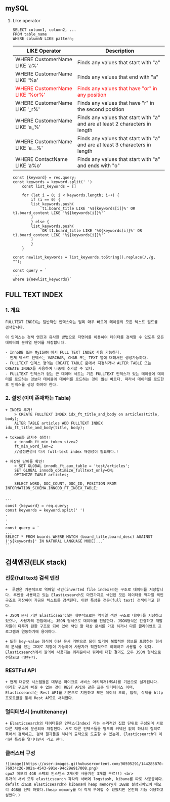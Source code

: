 ## mySQL

1. Like operator

   ```
   SELECT column1, column2, ...
   FROM table_name
   WHERE columnN LIKE pattern;
   ```

   | LIKE Operator                                                 | Description                                                                    |
   | ------------------------------------------------------------- | ------------------------------------------------------------------------------ |
   | WHERE CustomerName LIKE 'a%'                                  | Finds any values that start with "a"                                           |
   | WHERE CustomerName LIKE '%a'                                  | Finds any values that end with "a"                                             |
   | <span style="color:red">WHERE CustomerName LIKE '%or%'</span> | <span style="color:red">Finds any values that have "or" in any position</span> |
   | WHERE CustomerName LIKE '\_r%'                                | Finds any values that have "r" in the second position                          |
   | WHERE CustomerName LIKE 'a\_%'                                | Finds any values that start with "a" and are at least 2 characters in length   |
   | WHERE CustomerName LIKE 'a\_\_%'                              | Finds any values that start with "a" and are at least 3 characters in length   |
   | WHERE ContactName LIKE 'a%o'                                  | Finds any values that start with "a" and ends with "o"                         |

   ```
   const {keyword} = req.query;
   const keywords = keyword.split(' ')
       const list_keywords = []

       for (let i = 0; i < keywords.length; i++) {
           if (i == 0) {
           list_keywords.push(
               `t1.board_title LIKE '%${keywords[i]}%' OR t1.board_content LIKE '%${keywords[i]}%'`
           )
           } else {
           list_keywords.push(
               `OR t1.board_title LIKE '%${keywords[i]}%' OR t1.board_content LIKE '%${keywords[i]}%'`
           )
           }
       }

   const newlist_keywords = list_keywords.toString().replace(/,/g, "");

   const query = `
   ...
   where ${newlist_keywords}`
   ```

## FULL TEXT INDEX

### 1. 개요

    FULLTEXT INDEX는 일반적인 인덱스와는 달리 매우 빠르게 테이블의 모든 텍스트 필드를
    검색합니다.

    이 인덱스는 검색 엔진과 유사한 방법으로 자연어를 이용하여 데이터를 검색할 수 있도록 모든 데이터의 문자열 단어를 저장합니다.

    - InnoDB 또는 MyISAM 에서 FULL TEXT INDEX 사용 가능하다.
    - 전체 텍스트 인덱스는 VARCHAR, CHAR 또는 TEXT 열에 대해서만 생성가능하다.
    - FULLTEXT 인덱스 정의는 CREATE TABLE 문에서 지정하거나 ALTER TABLE 또는 CREATE INDEX를 사용하여 나중에 추가할 수 있다.
    - FULLTEXT 인덱스가 없는 큰 데이터 세트는 기존 FULLTEXT 인덱스가 있는 테이블에 데이터를 로드하는 것보다 테이블에 데이터를 로드하는 것이 훨씬 빠르다. 따라서 데이터를 로드한 후 인덱스를 생성 하여야 한다.

### 2. 설정 (이미 존재하는 Table)

    + INDEX 추가!
        > CREATE FULLTEXT INDEX idx_ft_title_and_body on articles(title, body);
        ALTER TABLE articles ADD FULLTEXT INDEX idx_ft_title_and_body(title, body);

    + token화 글자수 설정!!
        > innodb_ft_min_token_size=2
        ft_min_word_len=2
        //설정변경시 다시 full-text index 재생성이 필요하다.!

    + 저장된 단어들 확인!
        > SET GLOBAL innodb_ft_aux_table = 'test/articles';
        SET GLOBAL innodb_optimize_fulltext_only=ON;
        OPTIMIZE TABLE articles;

        SELECT WORD, DOC_COUNT, DOC_ID, POSITION FROM INFORMATION_SCHEMA.INNODB_FT_INDEX_TABLE;


    ```
    const {keyword} = req.query;
    const keywords = keyword.split(' ')
    .
    .
    .
    const query = `
    ...
    SELECT * FROM boards WHERE MATCH (board_title,board_desc) AGAINST ('${keywords}' IN NATURAL LANGUAGE MODE)...`
    ```

## 검색엔진(ELK stack)

### 전문(full text) 검색 엔진

    +  루씬은 기본적으로 역파일 색인(inverted file index)라는 구조로 데이터를 저장합니다. 루씬을 사용하고 있는 Elasticsearch도 마찬가지로 색인된 모든 데이터를 역파일 색인 구조로 저장하여 가공된 텍스트를 검색한다. 이런 특성을 전문(full text) 검색이라고 한다.

    + JSON 문서 기반 Elasticsearch는 내부적으로는 역파일 색인 구조로 데이터를 저장하고 있으나, 사용자의 관점에서는 JSON 형식으로 데이터를 전달한다. JSON형식은 간결하고 개발자들이 다루기 편한 구조로 되어 있어 색인 할 대상 문서를 가공 하거나 다른 클라이언트 프로그램과 연동하기에 용이하다.

    + 또한 key-value 형식이 아닌 문서 기반으로 되어 있기에 복합적인 정보를 포함하는 형식의 문서를 있는 그대로 저장이 가능하며 사용자가 직관적으로 이해하고 사용할 수 있다. Elasticsearch에서 질의에 사용되는 쿼리문이나 쿼리에 대한 결과도 모두 JSON 형식으로 전달되고 리턴된다.

### RESTFul API

    + 현재 대규모 시스템들은 대부분 마이크로 서비스 아키텍처(MSA)를 기본으로 설계됩니다. 이러한 구조에 빠질 수 없는 것이 REST API와 같은 표준 인터페이스 이며, Elasticsearch는 Rest API를 기본으로 지원하고 모든 데이터 조회, 입력, 삭제를 http 프로토콜을 통해 Rest API로 처리한다.

### 멀티테넌시 (multitenancy)

    + Elasticsearch의 데이터들은 인덱스(Index) 라는 논리적인 집합 단위로 구성되며 서로 다른 저장소에 분산되어 저장된다. 서로 다른 인덱스들을 별도의 커넥션 없이 하나의 질의로 묶어서 검색하고, 검색 결과들을 하나의 출력으로 도출할 수 있는데, Elasticsearch의 이러한 특징을 멀티테넌시 라고 한다.

### 클러스터 구성

    ![image](https://user-images.githubusercontent.com/90595291/144285870-76934c26-002a-4543-991e-94c29e917008.png)
    cpu2 메모리 4GB 스펙의 인스턴스 2개(첫 사용기간 3개월 무료!!) <br>
    두개의 서버 모두 elasticsearch 각각의 서버에 logstash, kibana를 따로 사용중이다.
    defalt 값으로 elasticsearch와 kibana에 heap memory가 1GB로 설정되어있어 메모리 4GB를 선택 하였다.(heap memory를 더 작게 부여할 수 있었지만 온전히 기능 이용하고 싶었다.)
